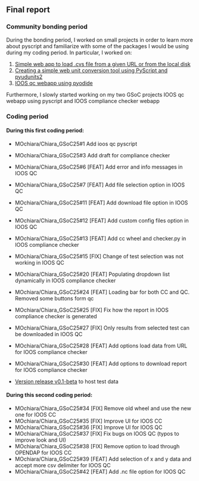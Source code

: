 ## Final report

### Community bonding period

During the bonding period, I worked on small projects in order to learn more about pyscript and familiarize with some of the packages I would be using during my coding period.
In particular, I worked on:
1. [Simple web app to load .cvs file from a given URL or from the local disk](https://mochiara.github.io/Chiara_GSoC25/csv_viewer_web/fileloading.html)
2. [Creating a simple web unit conversion tool using PyScript and pyudunits2](https://mochiara.github.io/Chiara_GSoC25/unit_conversion_webapp/unitconverter.html)
3. [IOOS qc webapp using pyodide](https://mochiara.github.io/Chiara_GSoC25/ioosqc_pyodide/ioos_qc_webpyodide.html)

Furthermore, I slowly started working on my two GSoC projects IOOS qc webapp using pyscript and IOOS compliance checker webapp

### Coding period 

#### During this first coding period:

- MOchiara/Chiara_GSoC25#1  Add ioos qc pyscript
- MOchiara/Chiara_GSoC25#3  Add draft for compliance checker
- MOchiara/Chiara_GSoC25#6  [FEAT] Add error and info messages in IOOS QC 
- MOchiara/Chiara_GSoC25#7  [FEAT] Add file selection option in IOOS QC
- MOchiara/Chiara_GSoC25#11  [FEAT] Add download file option in IOOS QC
- MOchiara/Chiara_GSoC25#12  [FEAT] Add custom config files option in IOOS QC
- MOchiara/Chiara_GSoC25#13  [FEAT] Add cc wheel and checker.py in IOOS compliance checker
- MOchiara/Chiara_GSoC25#15  [FIX] Change of test selection was not working in IOOS QC
- MOchiara/Chiara_GSoC25#20  [FEAT] Populating dropdown list dynamically in IOOS compliance checker
- MOchiara/Chiara_GSoC25#24 [FEAT] Loading bar for both CC and QC. Removed some buttons form qc
- MOchiara/Chiara_GSoC25#25 [FIX] Fix how the report in IOOS compliance checker is generated
- MOchiara/Chiara_GSoC25#27 [FIX] Only results from selected test can be downloaded in IOOS QC
- MOchiara/Chiara_GSoC25#28 [FEAT] Add options load data from URL for IOOS compliance checker
- MOchiara/Chiara_GSoC25#30 [FEAT] Add options to download report for IOOS compliance checker

- [Version release v0.1-beta](https://github.com/MOchiara/Chiara_GSoC25/releases/tag/v0.1-beta) to host test data

#### During this second coding period:

- MOchiara/Chiara_GSoC25#34  [FIX] Remove old wheel and use the new one for IOOS CC
- MOchiara/Chiara_GSoC25#35  [FIX] Improve UI for IOOS CC
- MOchiara/Chiara_GSoC25#36  [FIX] Improve UI for IOOS QC
- MOchiara/Chiara_GSoC25#37  [FIX] Fix bugs on IOOS QC (typos to improve look and UI)
- MOchiara/Chiara_GSoC25#38  [FIX] Remove option to load through OPENDAP for IOOS CC
- MOchiara/Chiara_GSoC25#39  [FEAT] Add selection of x and y data and accept more csv delimiter for IOOS QC
- MOchiara/Chiara_GSoC25#42  [FEAT] Add .nc file option for IOOS QC
